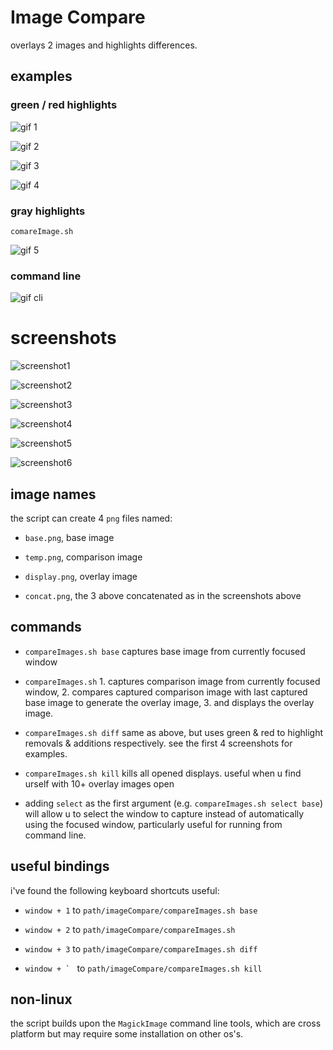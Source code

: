 # Image Compare

overlays 2 images and highlights differences.

## examples

### green / red highlights

![gif 1](./screenshots/imageCompare1.gif)

![gif 2](./screenshots/imageCompare2.gif)

![gif 3](./screenshots/imageCompare3.gif)

![gif 4](./screenshots/imageCompare4.gif)

### gray highlights

`comareImage.sh`

![gif 5](./screenshots/imageCompare5.gif)

### command line

![gif cli](./screenshots/imageCompareCli.gif)

# screenshots

![screenshot1](./screenshots/1.png)

![screenshot2](./screenshots/2.png)

![screenshot3](./screenshots/3.png)

![screenshot4](./screenshots/4.png)

![screenshot5](./screenshots/5.png)

![screenshot6](./screenshots/6.png)

## image names

the script can create 4 `png` files named:

- `base.png`, base image

- `temp.png`, comparison image

- `display.png`, overlay image

- `concat.png`, the 3 above concatenated as in the screenshots above

## commands

- `compareImages.sh base` captures base image from currently focused window

- `compareImages.sh` 1. captures comparison image from currently focused window, 2. compares captured comparison image with last captured base image to generate the overlay image, 3. and displays the overlay image.

- `compareImages.sh diff` same as above, but uses green & red to highlight removals & additions respectively. see the first 4 screenshots for examples.

- `compareImages.sh kill` kills all opened displays. useful when u find urself with 10+ overlay images open

- adding `select` as the first argument (e.g. `compareImages.sh select base`) will allow u to select the window to capture instead of automatically using the focused window, particularly useful for running from command line.

## useful bindings

i've found the following keyboard shortcuts useful:

- `window + 1` to `path/imageCompare/compareImages.sh base`

- `window + 2` to `path/imageCompare/compareImages.sh`

- `window + 3` to `path/imageCompare/compareImages.sh diff`

- ``window + ` `` to `path/imageCompare/compareImages.sh kill`

## non-linux

the script builds upon the `MagickImage` command line tools, which are cross platform but may require some installation on other os's.
